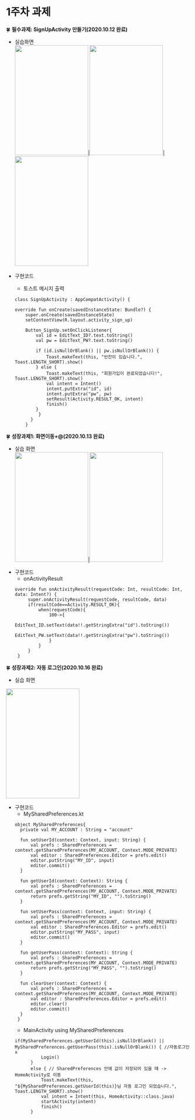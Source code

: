 # 1주차 과제

🍀 **필수과제: SignUpActivity 만들기(2020.10.12 완료)**
  * 실습화면   
  <img src="https://user-images.githubusercontent.com/57944153/96099862-af4dc380-0f0e-11eb-93e6-817f0825ed16.png" width="200" height="300"/>|<img src="https://user-images.githubusercontent.com/57944153/96100851-c640e580-0f0f-11eb-9693-c22315bebf38.png" width="200" height="300"/>|<img src="https://user-images.githubusercontent.com/57944153/96100925-d953b580-0f0f-11eb-9b76-178f565ad86e.png" width="200" height="300"/>
  
  - 구현코드
  
    - 토스트 메시지 출력
    ```
    class SignUpActivity : AppCompatActivity() {

    override fun onCreate(savedInstanceState: Bundle?) {
        super.onCreate(savedInstanceState)
        setContentView(R.layout.activity_sign_up)

        Button_SignUp.setOnClickListener{
            val id = EditText_ID?.text.toString()
            val pw = EditText_PW?.text.toString()

            if (id.isNullOrBlank() || pw.isNullOrBlank()) {
                Toast.makeText(this, "빈칸이 있습니다.", Toast.LENGTH_SHORT).show()
            } else {
                Toast.makeText(this, "회원가입이 완료되었습니다!", Toast.LENGTH_SHORT).show()
                val intent = Intent()
                intent.putExtra("id", id)
                intent.putExtra("pw", pw)
                setResult(Activity.RESULT_OK, intent)
                finish()
            }
             }
          }
        }
       ```   
       
🍀 **성장과제1: 화면이동+@(2020.10.13 완료)**
 * 실습 화면   
 <img src="https://user-images.githubusercontent.com/57944153/96100925-d953b580-0f0f-11eb-9b76-178f565ad86e.png" width="200" height="300"/>|<img src="https://user-images.githubusercontent.com/57944153/96222798-dc11e180-0fc7-11eb-92b3-369349c353c8.png" width="200" height="300"/>
 
 - 구현코드
   - onActivityResult
   ```
   override fun onActivityResult(requestCode: Int, resultCode: Int, data: Intent?) {
        super.onActivityResult(requestCode, resultCode, data)
        if(resultCode==Activity.RESULT_OK){
            when(requestCode){
                100->{
                    EditText_ID.setText(data!!.getStringExtra("id").toString())
                    EditText_PW.setText(data!!.getStringExtra("pw").toString())
                }
            }
        }
    }
    ```
    
🍀 **성장과제2: 자동 로그인(2020.10.16 완료)**
* 실습 화면   
<img src="https://user-images.githubusercontent.com/57944153/96227956-d7e9c200-0fcf-11eb-9122-efabe5c7421e.png" width="200" height="300"/>   

- 구현코드
  + MySharedPreferences.kt
  ```
  object MySharedPreferences{
    private val MY_ACCOUNT : String = "account"

    fun setUserId(context: Context, input: String) {
        val prefs : SharedPreferences = context.getSharedPreferences(MY_ACCOUNT, Context.MODE_PRIVATE)
        val editor : SharedPreferences.Editor = prefs.edit()
        editor.putString("MY_ID", input)
        editor.commit()
    }

    fun getUserId(context: Context): String {
        val prefs : SharedPreferences = context.getSharedPreferences(MY_ACCOUNT, Context.MODE_PRIVATE)
        return prefs.getString("MY_ID", "").toString()
    }

    fun setUserPass(context: Context, input: String) {
        val prefs : SharedPreferences = context.getSharedPreferences(MY_ACCOUNT, Context.MODE_PRIVATE)
        val editor : SharedPreferences.Editor = prefs.edit()
        editor.putString("MY_PASS", input)
        editor.commit()
    }

    fun getUserPass(context: Context): String {
        val prefs : SharedPreferences = context.getSharedPreferences(MY_ACCOUNT, Context.MODE_PRIVATE)
        return prefs.getString("MY_PASS", "").toString()
    }

    fun clearUser(context: Context) {
        val prefs : SharedPreferences = context.getSharedPreferences(MY_ACCOUNT, Context.MODE_PRIVATE)
        val editor : SharedPreferences.Editor = prefs.edit()
        editor.clear()
        editor.commit()
    }
   }
  ```
  + MainActivity using MySharedPreferences
  ```
  if(MySharedPreferences.getUserId(this).isNullOrBlank() || MySharedPreferences.getUserPass(this).isNullOrBlank()) { //자동로그인x
            Login()
        }
        else { // SharedPreferences 안에 값이 저장되어 있을 때 -> HomeActivity로 이동
            Toast.makeText(this, "${MySharedPreferences.getUserId(this)}님 자동 로그인 되었습니다.", Toast.LENGTH_SHORT).show()
            val intent = Intent(this, HomeActivity::class.java)
            startActivity(intent)
            finish()
        }
  ```

